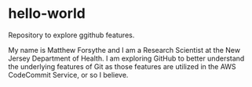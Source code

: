 # hello-world
Repository to explore ggithub features.

My name is Matthew Forsythe and I am a Research Scientist at the New Jersey Department of Health. 
I am exploring GitHub to better understand the underlying features of Git as those features are
utilized in the AWS CodeCommit Service, or so I believe.
